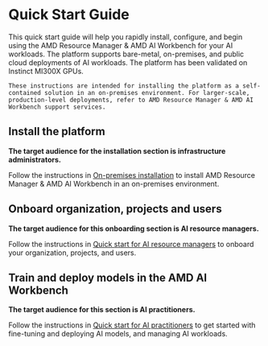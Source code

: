 ```{tags} quick start, installation, introduction
```

<!--
Copyright © Advanced Micro Devices, Inc., or its affiliates.

SPDX-License-Identifier: MIT
-->

# Quick Start Guide

This quick start guide will help you rapidly install, configure, and begin using the AMD Resource Manager & AMD AI Workbench for your AI workloads. The platform supports bare-metal, on-premises, and public cloud deployments of AI workloads. The platform has been validated on Instinct MI300X GPUs.

```{note}
These instructions are intended for installing the platform as a self-contained solution in an on-premises environment. For larger-scale, production-level deployments, refer to AMD Resource Manager & AMD AI Workbench support services.
```

## Install the platform

**The target audience for the installation section is infrastructure administrators.**

Follow the instructions in [On-premises installation](./platform-infrastructure/on-premises-installation.md) to install AMD Resource Manager & AMD AI Workbench in an on-premises environment.

## Onboard organization, projects and users

**The target audience for this onboarding section is AI resource managers.**

Follow the instructions in [Quick start for AI resource managers](./quick-start-guides/resource-manager-quick-start.md) to onboard your organization, projects, and users.

## Train and deploy models in the AMD AI Workbench

**The target audience for this section is AI practitioners.**

Follow the instructions in [Quick start for AI practitioners](./quick-start-guides/workbench-quick-start.md) to get started with fine-tuning and deploying AI models, and managing AI workloads.
